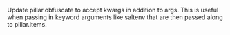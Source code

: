 Update pillar.obfuscate to accept kwargs in addition to args.  This is useful when passing in keyword arguments like saltenv that are then passed along to pillar.items.
